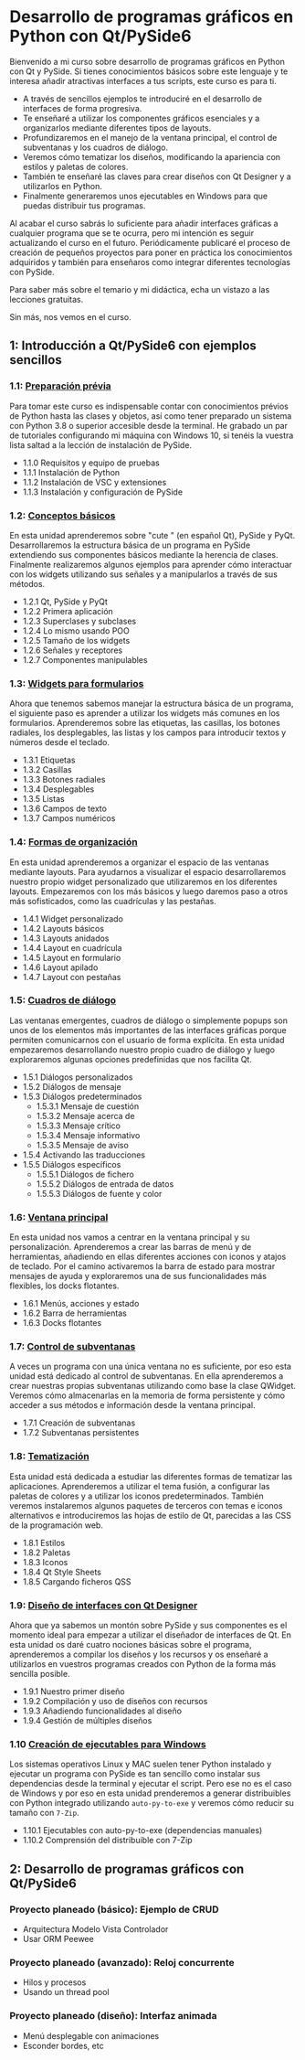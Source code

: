 # Desarrollo de programas gráficos en Python con Qt/PySide6

Bienvenido a mi curso sobre desarrollo de programas gráficos en Python con Qt y PySide. Si tienes conocimientos básicos sobre este lenguaje y te interesa añadir atractivas interfaces a tus scripts, este curso es para ti.

- A través de sencillos ejemplos te introduciré en el desarrollo de interfaces de forma progresiva.
- Te enseñaré a utilizar los componentes gráficos esenciales y a organizarlos mediante diferentes tipos de layouts.
- Profundizaremos en el manejo de la ventana principal, el control de subventanas y los cuadros de diálogo.
- Veremos cómo tematizar los diseños, modificando la apariencia con estilos y paletas de colores.
- También te enseñaré las claves para crear diseños con Qt Designer y a utilizarlos en Python.
- Finalmente generaremos unos ejecutables en Windows para que puedas distribuir tus programas.

Al acabar el curso sabrás lo suficiente para añadir interfaces gráficas a cualquier programa que se te ocurra, pero mi intención es seguir actualizando el curso en el futuro. Periódicamente publicaré el proceso de creación de pequeños proyectos para poner en práctica los conocimientos adquiridos y también para enseñaros como integrar diferentes tecnologías con PySide.

Para saber más sobre el temario y mi didáctica, echa un vistazo a las lecciones gratuitas.

Sin más, nos vemos en el curso.

## 1: Introducción a Qt/PySide6 con ejemplos sencillos

### 1.1: [Preparación prévia](Teoría/1-01%20Preparación%20prévia/)

Para tomar este curso es indispensable contar con conocimientos prévios de Python hasta las clases y objetos, así como tener preparado un sistema con Python 3.8 o superior accesible desde la terminal. He grabado un par de tutoriales configurando mi máquina con Windows 10, si tenéis la vuestra lista saltad a la lección de instalación de PySide.

- 1.1.0 Requisitos y equipo de pruebas
- 1.1.1 Instalación de Python
- 1.1.2 Instalación de VSC y extensiones
- 1.1.3 Instalación y configuración de PySide

### 1.2: [Conceptos básicos](Teoría/1-02%20Conceptos%20básicos/)

En esta unidad aprenderemos sobre "cute " (en español Qt), PySide y PyQt. Desarrollaremos la estructura básica de un programa en PySide extendiendo sus componentes básicos mediante la herencia de clases. Finalmente realizaremos algunos ejemplos para aprender cómo interactuar con los widgets utilizando sus señales y a manipularlos a través de sus métodos.

- 1.2.1 Qt, PySide y PyQt
- 1.2.2 Primera aplicación
- 1.2.3 Superclases y subclases
- 1.2.4 Lo mismo usando POO
- 1.2.5 Tamaño de los widgets
- 1.2.6 Señales y receptores
- 1.2.7 Componentes manipulables

### 1.3: [Widgets para formularios](Teoría/1-03%20Widgets%20para%20formularios/)

Ahora que tenemos sabemos manejar la estructura básica de un programa, el siguiente paso es aprender a utilizar los widgets más comunes en los formularios. Aprenderemos sobre las etiquetas, las casillas, los botones radiales, los desplegables, las listas y los campos para introducir textos y números desde el teclado.

- 1.3.1 Etiquetas
- 1.3.2 Casillas
- 1.3.3 Botones radiales
- 1.3.4 Desplegables
- 1.3.5 Listas
- 1.3.6 Campos de texto
- 1.3.7 Campos numéricos

### 1.4: [Formas de organización](Teoría/1-04%20Formas%20de%20organización/)

En esta unidad aprenderemos a organizar el espacio de las ventanas mediante layouts. Para ayudarnos a visualizar el espacio desarrollaremos nuestro propio widget personalizado que utilizaremos en los diferentes layouts. Empezaremos con los más básicos y luego daremos paso a otros más sofisticados, como las cuadrículas y las pestañas.

- 1.4.1 Widget personalizado
- 1.4.2 Layouts básicos
- 1.4.3 Layouts anidados
- 1.4.4 Layout en cuadrícula
- 1.4.5 Layout en formulario
- 1.4.6 Layout apilado
- 1.4.7 Layout con pestañas

### 1.5: [Cuadros de diálogo](Teoría/1-05%20Cuadros%20de%20diálogo/)

Las ventanas emergentes, cuadros de diálogo o simplemente popups son unos de los elementos más importantes de las interfaces gráficas porque permiten comunicarnos con el usuario de forma explícita. En esta unidad empezaremos desarrollando nuestro propio cuadro de diálogo y luego exploraremos algunas opciones predefinidas que nos facilita Qt.

- 1.5.1 Diálogos personalizados
- 1.5.2 Diálogos de mensaje
- 1.5.3 Diálogos predeterminados
  - 1.5.3.1 Mensaje de cuestión
  - 1.5.3.2 Mensaje acerca de
  - 1.5.3.3 Mensaje crítico
  - 1.5.3.4 Mensaje informativo
  - 1.5.3.5 Mensaje de aviso
- 1.5.4 Activando las traducciones
- 1.5.5 Diálogos específicos
  - 1.5.5.1 Diálogos de fichero
  - 1.5.5.2 Diálogos de entrada de datos
  - 1.5.5.3 Diálogos de fuente y color

### 1.6: [Ventana principal](Teoría/1-06%20Ventana%20principal/)

En esta unidad nos vamos a centrar en la ventana principal y su personalización. Aprenderemos a crear las barras de menú y de herramientas, añadiendo en ellas diferentes acciones con iconos y atajos de teclado. Por el camino activaremos la barra de estado para mostrar mensajes de ayuda y exploraremos una de sus funcionalidades más flexibles, los docks flotantes.

- 1.6.1 Menús, acciones y estado
- 1.6.2 Barra de herramientas
- 1.6.3 Docks flotantes

### 1.7: [Control de subventanas](Teoría/1-07%20Control%20de%20subventanas/)

A veces un programa con una única ventana no es suficiente, por eso esta unidad está dedicado al control de subventanas. En ella aprenderemos a crear nuestras propias subventanas utilizando como base la clase QWidget. Veremos cómo almacenarlas en la memoria de forma persistente y cómo acceder a sus métodos e información desde la ventana principal.

- 1.7.1 Creación de subventanas
- 1.7.2 Subventanas persistentes

### 1.8: [Tematización](Teoría/1-08%20Tematización/)

Esta unidad está dedicada a estudiar las diferentes formas de tematizar las aplicaciones. Aprenderemos a utilizar el tema fusión, a configurar las paletas de colores y a utilizar los iconos predeterminados. También veremos instalaremos algunos paquetes de terceros con temas e iconos alternativos e introduciremos las hojas de estilo de Qt, parecidas a las CSS de la programación web.

- 1.8.1 Estilos
- 1.8.2 Paletas
- 1.8.3 Iconos
- 1.8.4 Qt Style Sheets
- 1.8.5 Cargando ficheros QSS

### 1.9: [Diseño de interfaces con Qt Designer](Teoría/1-09%20Interfaces%20con%20Qt%20Designer/)

Ahora que ya sabemos un montón sobre PySide y sus componentes es el momento ideal para empezar a utilizar el diseñador de interfaces de Qt. En esta unidad os daré cuatro nociones básicas sobre el programa, aprenderemos a compilar los diseños y los recursos y os enseñaré a utilizarlos en vuestros programas creados con Python de la forma más sencilla posible.

- 1.9.1 Nuestro primer diseño
- 1.9.2 Compilación y uso de diseños con recursos
- 1.9.3 Añadiendo funcionalidades al diseño
- 1.9.4 Gestión de múltiples diseños

### 1.10 [Creación de ejecutables para Windows](Teoría/1-10%20Ejecutables%20para%20Windows/)

Los sistemas operativos Linux y MAC suelen tener Python instalado y ejecutar un programa con PySide es tan sencillo como instalar sus dependencias desde la terminal y ejecutar el script. Pero ese no es el caso de Windows y por eso en esta unidad prenderemos a generar distribuibles con Python integrado utilizando `auto-py-to-exe` y veremos cómo reducir su tamaño con `7-Zip`.

- 1.10.1 Ejecutables con auto-py-to-exe (dependencias manuales)
- 1.10.2 Comprensión del distribuible con 7-Zip

## 2: Desarrollo de programas gráficos con Qt/PySide6

### Proyecto planeado (básico): Ejemplo de CRUD

- Arquitectura Modelo Vista Controlador
- Usar ORM Peewee

### Proyecto planeado (avanzado): Reloj concurrente

- Hilos y procesos
- Usando un thread pool

### Proyecto planeado (diseño): Interfaz animada

- Menú desplegable con animaciones
- Esconder bordes, etc
